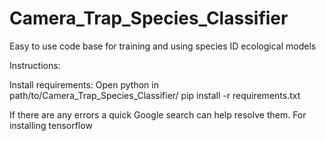 # Camera_Trap_Species_Classifier
Easy to use code base for training and using species ID ecological models

Instructions:

Install requirements:
  Open python in path/to/Camera_Trap_Species_Classifier/
  pip install -r requirements.txt
  
  If there are any errors a quick Google search can help resolve them.
  For installing tensorflow
 
